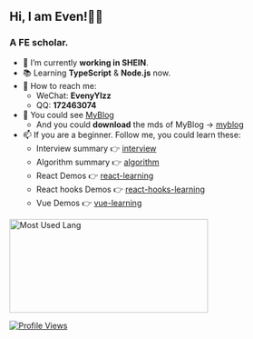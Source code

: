 ## Hi, I am Even!👋🏻
### A FE scholar.

- 🔭 I’m currently **working in SHEIN**.
- 📚 Learning **TypeScript** & **Node.js** now.
- 💬 How to reach me:
  - WeChat: **EvenyYlzz**
  - QQ:  **172463074**
- 🌱 You could see [MyBlog](https://juejin.cn/user/4195392104182365/posts)
  - And you could **download** the mds of MyBlog -> [myblog](https://github.com/EvenyYlzz/myblog)
- 📫 If you are a beginner. Follow me, you could learn these:
  - Interview summary 👉 [interview](https://github.com/EvenyYlzz/interview)
  - Algorithm summary 👉 [algorithm](https://github.com/EvenyYlzz/algorithm)
  - React Demos 👉 [react-learning](https://github.com/EvenyYlzz/react-learning)
  - React hooks Demos 👉 [react-hooks-learning](https://github.com/EvenyYlzz/react-hooks-learning)
  - Vue Demos 👉 [vue-learning](https://github.com/EvenyYlzz/vue-learning)

<img width="350px" height="165px" alt="Most Used Lang" src="https://github-readme-stats.vercel.app/api/top-langs/?username=EvenyYlzz&layout=compact"/>

[![Profile Views](https://komarev.com/ghpvc/?username=EvenyYlzz)](https://github.com/EvenyYlzz)

